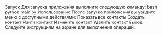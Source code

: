 Запуск
Для запуска приложения выполните следующую команду:
bash
python main.py
Использование
После запуска приложения вы увидите меню с доступными действиями:
Показать все контакты
Создать контакт
Найти контакт
Изменить контакт
Удалить контакт
Выход
Следуйте инструкциям на экране для выполнения операций.
